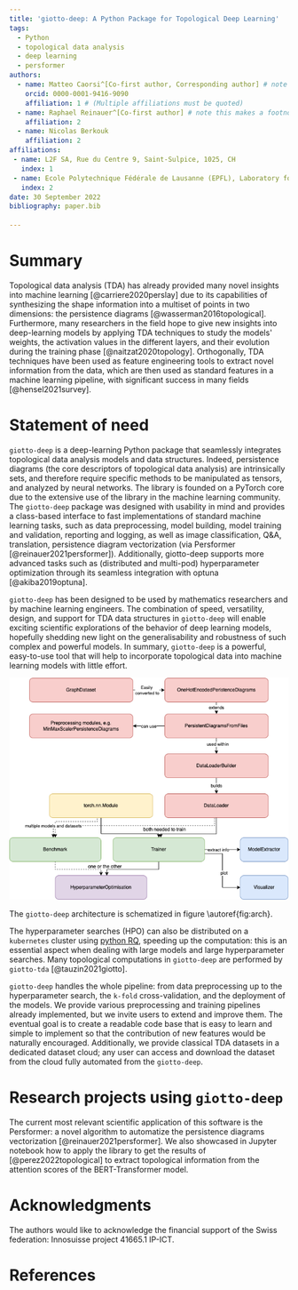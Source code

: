 ```yaml
---
title: 'giotto-deep: A Python Package for Topological Deep Learning'
tags:
  - Python
  - topological data analysis
  - deep learning
  - persformer
authors:
  - name: Matteo Caorsi^[Co-first author, Corresponding author] # note this makes a footnote saying 'Co-first author'
    orcid: 0000-0001-9416-9090
    affiliation: 1 # (Multiple affiliations must be quoted)
  - name: Raphael Reinauer^[Co-first author] # note this makes a footnote saying 'Co-first author'
    affiliation: 2
  - name: Nicolas Berkouk
    affiliation: 2
affiliations:
 - name: L2F SA, Rue du Centre 9, Saint-Sulpice, 1025, CH
   index: 1
 - name: Ecole Polytechnique Fédérale de Lausanne (EPFL), Laboratory for topology and neuroscience, Lausanne, 1015, CH
   index: 2
date: 30 September 2022
bibliography: paper.bib

---
```


# Summary

Topological data analysis (TDA) has already provided many novel insights into machine learning 
[@carriere2020perslay] due to its capabilities of synthesizing the shape information 
into a multiset of points in two dimensions: the persistence diagrams [@wasserman2016topological]. 
Furthermore, many researchers in the field hope to give new insights into deep-learning
models by applying TDA techniques to study the models' weights, the activation values in
the different layers, and their evolution during the training phase [@naitzat2020topology].
Orthogonally, TDA techniques have been used as feature engineering tools to extract
novel information from the data, which are then used as standard features in a machine learning
pipeline, with significant success in many fields [@hensel2021survey]. 

# Statement of need

`giotto-deep` is a deep-learning Python package that seamlessly integrates topological
data analysis models and data structures. Indeed, persistence diagrams (the core descriptors of 
topological data analysis) are intrinsically sets, and therefore require specific methods to be 
manipulated as tensors, and analyzed by neural networks. The library is founded on a PyTorch core
due to the extensive use of the library in the machine learning community.
The `giotto-deep` package was designed with usability in mind and provides a class-based interface
to fast implementations of standard machine learning tasks, such as data preprocessing, model building,
model training and validation, reporting and logging, as well as image classification, 
Q&A, translation, persistence diagram vectorization (via Persformer [@reinauer2021persformer]).
Additionally, giotto-deep supports more advanced tasks such as (distributed and multi-pod) hyperparameter
optimization through its seamless integration with optuna [@akiba2019optuna]. 

`giotto-deep` has been designed to be used by mathematics researchers and by
machine learning engineers. The combination of speed, versatility, design, and 
support for TDA data structures in `giotto-deep` will enable exciting
scientific explorations of the behavior of deep learning models, hopefully shedding 
new light on the generalisability and robustness of such complex and powerful
models.
In summary, `giotto-deep` is a powerful, easy-to-use tool that will help to incorporate topological 
data into machine learning models with little effort.

![Simplified architecture diagram.\label{fig:arch}](arch_dgm.png)

The `giotto-deep` architecture is schematized in figure \autoref{fig:arch}.

The hyperparameter searches (HPO) can also be distributed on a `kubernetes` cluster
using [python RQ](https://python-rq.org), speeding up the computation: this is an 
essential aspect when dealing with large models and large hyperparameter searches. 
Many topological computations in `giotto-deep` 
are performed by `giotto-tda` [@tauzin2021giotto].

`giotto-deep` handles the whole pipeline: from data preprocessing up to the hyperparameter search, 
the `k-fold` cross-validation, and the deployment of the models. 
We provide various preprocessing and training pipelines already implemented, but 
we invite users to extend and improve them. The eventual goal is to create a 
readable code base that is easy to learn and simple to implement so that the 
contribution of new features would be naturally encouraged.
Additionally, we provide classical TDA datasets in a dedicated dataset cloud; any user can access and download
the dataset from the cloud fully automated from the `giotto-deep`.

# Research projects using `giotto-deep`

The current most relevant scientific application of this software is the Persformer: 
a novel algorithm to automatize the persistence diagrams vectorization [@reinauer2021persformer].
We also showcased in Jupyter notebook how to apply the library to get the results of [@perez2022topological] 
to extract topological information from the attention scores of the BERT-Transformer model.

# Acknowledgments

The authors would like to acknowledge the financial support of the Swiss federation:
Innosuisse project 41665.1 IP-ICT.

# References
